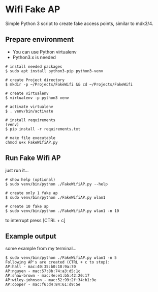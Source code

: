 # Wifi Fake AP

Simple Python 3 script to create fake access points, similar to mdk3/4.

## Prepare environment

- You can use Python virtualenv
- Python3.x is needed

```shell
# install needed packages
$ sudo apt install python3-pip python3-venv

# create Project directory
$ mkdir -p ~/Projects/FakeWifi && cd ~/Projects/FakeWifi

# create virtualenv
$ virtualenv -p python3 venv

# activate virtualenv
$ . venv/bin/activate

# install requirements
(venv)
$ pip install -r requirements.txt

# make file executable
chmod u+x FakeWifiAP.py 
```

## Run Fake Wifi AP

just run it...

```shell
# show help (optional)
$ sudo venv/bin/python ./FakeWifiAP.py --help

# create only 1 fake ap
$ sudo venv/bin/python ./FakeWifiAP.py wlan1

# create 10 fake ap
$ sudo venv/bin/python ./FakeWifiAP.py wlan1 -n 10
```

to interrupt press [CTRL + c]

## Example output

some example from my terminal...

```shell
$ sudo venv/bin/python ./FakeWifiAP.py wlan1 -n 5
Following AP's are created (CTRL + c to stop):
AP:hall - mac:40:35:b0:18:9a:70
AP:nguyen - mac:57:8b:74:a3:d5:1c
AP:shaw-brown - mac:4e:e1:b5:42:20:17
AP:wiley-johnson - mac:52:99:2f:34:b1:9e
AP:cooper - mac:f6:d4:84:61:d9:5e
```
